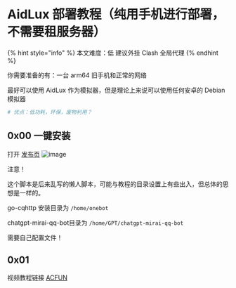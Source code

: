 # AidLux 部署教程（纯用手机进行部署，不需要租服务器）
{% hint style="info" %} 本文难度：低
建议外挂 Clash 全局代理 {% endhint %}

你需要准备的有：一台 arm64 旧手机和正常的网络

最好可以使用 AidLux 作为模拟器，但是理论上来说可以使用任何安卓的 Debian 模拟器

  ```bash
  # 优点：低功耗，环保，废物利用？
  ```
## 0x00 一键安装
打开 [发布页](https://github.com/lss233/chatgpt-mirai-qq-bot)
![image](https://github.com/B17w153/chatgpt-for-bot-docs/assets/134407644/0df8171b-171c-41ac-b6fe-847139fc54d6)

注意！

  这个脚本是后来乱写的懒人脚本，可能与教程的目录设置上有些出入，但总体的思想是一样的。
  
  go-cqhttp 安装目录为 `/home/onebot`
  
  chatgpt-mirai-qq-bot目录为 `/home/GPT/chatgpt-mirai-qq-bot`
  
  需要自己配置文件！ 
## 0x01
视频教程链接 [ACFUN](https://m.acfun.cn/v/?ac=41422759)

